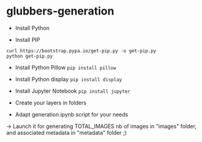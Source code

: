 # glubbers-generation

* Install Python

* Install PIP
```
curl https://bootstrap.pypa.io/get-pip.py -o get-pip.py
python get-pip.py
```

* Install Python Pillow
`pip install pillow`

* Install Python display
`pip install display`

* Install Jupyter Notebook
`pip install jupyter `

* Create your layers in folders

* Adapt generation.ipynb script for your needs

-> Launch it for generating TOTAL_IMAGES nb of images in "images" folder, and associated metadata in "metadata" folder ;)
